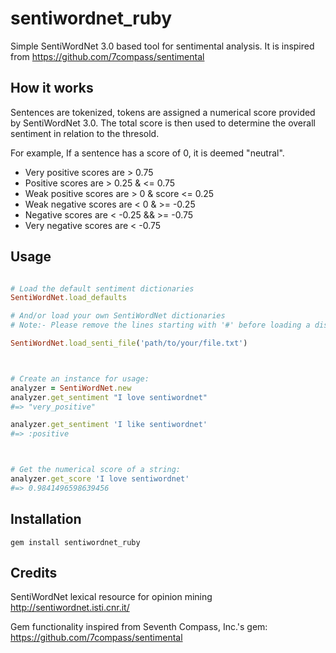 # sentiwordnet_ruby

Simple SentiWordNet 3.0 based tool for sentimental analysis. It is inspired from https://github.com/7compass/sentimental

## How it works

Sentences are tokenized, tokens are assigned a numerical score provided by SentiWordNet 3.0.
The total score is then used to determine the overall sentiment in relation to the thresold.

For example, If a sentence has a score of 0, it is deemed "neutral".


- Very positive scores are > 0.75
- Positive scores are > 0.25 &  <= 0.75
- Weak positive scores are > 0 & score <= 0.25
- Weak negative scores are  < 0 & >= -0.25
- Negative scores are < -0.25 &&  >= -0.75
- Very negative scores are < -0.75


## Usage

```ruby

# Load the default sentiment dictionaries
SentiWordNet.load_defaults

# And/or load your own SentiWordNet dictionaries
# Note:- Please remove the lines starting with '#' before loading a disctionary

SentiWordNet.load_senti_file('path/to/your/file.txt')



# Create an instance for usage:
analyzer = SentiWordNet.new
analyzer.get_sentiment "I love sentiwordnet"
#=> "very_positive"

analyzer.get_sentiment 'I like sentiwordnet'
#=> :positive



# Get the numerical score of a string:
analyzer.get_score 'I love sentiwordnet'
#=> 0.9841496598639456

```

## Installation 

    gem install sentiwordnet_ruby

## Credits

SentiWordNet lexical resource for opinion mining
http://sentiwordnet.isti.cnr.it/

Gem functionality inspired from Seventh Compass, Inc.'s gem:
https://github.com/7compass/sentimental
